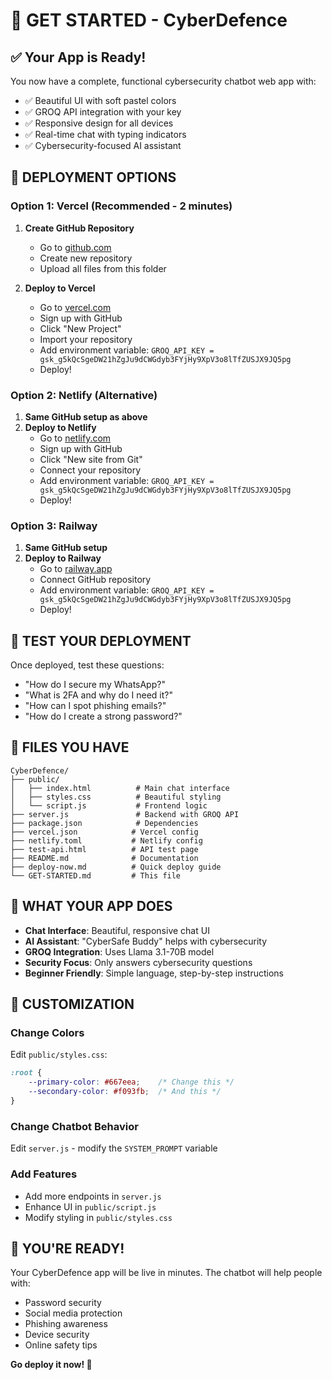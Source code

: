 # 🚀 GET STARTED - CyberDefence

## ✅ Your App is Ready!

You now have a complete, functional cybersecurity chatbot web app with:
- ✅ Beautiful UI with soft pastel colors
- ✅ GROQ API integration with your key
- ✅ Responsive design for all devices
- ✅ Real-time chat with typing indicators
- ✅ Cybersecurity-focused AI assistant

## 🚀 DEPLOYMENT OPTIONS

### Option 1: Vercel (Recommended - 2 minutes)
1. **Create GitHub Repository**
   - Go to [github.com](https://github.com)
   - Create new repository
   - Upload all files from this folder

2. **Deploy to Vercel**
   - Go to [vercel.com](https://vercel.com)
   - Sign up with GitHub
   - Click "New Project"
   - Import your repository
   - Add environment variable: `GROQ_API_KEY = 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`
   - Deploy!

### Option 2: Netlify (Alternative)
1. **Same GitHub setup as above**
2. **Deploy to Netlify**
   - Go to [netlify.com](https://netlify.com)
   - Sign up with GitHub
   - Click "New site from Git"
   - Connect your repository
   - Add environment variable: `GROQ_API_KEY = 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`
   - Deploy!

### Option 3: Railway
1. **Same GitHub setup**
2. **Deploy to Railway**
   - Go to [railway.app](https://railway.app)
   - Connect GitHub repository
   - Add environment variable: `GROQ_API_KEY = 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`
   - Deploy!

## 🧪 TEST YOUR DEPLOYMENT

Once deployed, test these questions:
- "How do I secure my WhatsApp?"
- "What is 2FA and why do I need it?"
- "How can I spot phishing emails?"
- "How do I create a strong password?"

## 📁 FILES YOU HAVE

```
CyberDefence/
├── public/
│   ├── index.html          # Main chat interface
│   ├── styles.css          # Beautiful styling
│   └── script.js           # Frontend logic
├── server.js               # Backend with GROQ API
├── package.json            # Dependencies
├── vercel.json            # Vercel config
├── netlify.toml           # Netlify config
├── test-api.html          # API test page
├── README.md              # Documentation
├── deploy-now.md          # Quick deploy guide
└── GET-STARTED.md         # This file
```

## 🎯 WHAT YOUR APP DOES

- **Chat Interface**: Beautiful, responsive chat UI
- **AI Assistant**: "CyberSafe Buddy" helps with cybersecurity
- **GROQ Integration**: Uses Llama 3.1-70B model
- **Security Focus**: Only answers cybersecurity questions
- **Beginner Friendly**: Simple language, step-by-step instructions

## 🔧 CUSTOMIZATION

### Change Colors
Edit `public/styles.css`:
```css
:root {
    --primary-color: #667eea;    /* Change this */
    --secondary-color: #f093fb;  /* And this */
}
```

### Change Chatbot Behavior
Edit `server.js` - modify the `SYSTEM_PROMPT` variable

### Add Features
- Add more endpoints in `server.js`
- Enhance UI in `public/script.js`
- Modify styling in `public/styles.css`

## 🎉 YOU'RE READY!

Your CyberDefence app will be live in minutes. The chatbot will help people with:
- Password security
- Social media protection
- Phishing awareness
- Device security
- Online safety tips

**Go deploy it now! 🚀**

